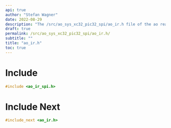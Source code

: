 ```yaml
---
api: true
author: "Stefan Wagner"
date: 2022-08-29
description: "The /src/ao_sys_xc32_pic32_spi/ao_ir.h file of the ao real-time operating system."
draft: true
permalink: /src/ao_sys_xc32_pic32_spi/ao_ir.h/
subtitle: ""
title: "ao_ir.h"
toc: true
---
```


# Include

```c
#include <ao_ir_spi.h>
```

# Include Next

```c
#include_next <ao_ir.h>
```

